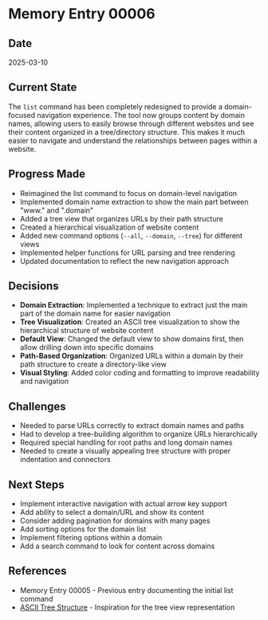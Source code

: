 # Memory Entry 00006

## Date
2025-03-10

## Current State
The `list` command has been completely redesigned to provide a domain-focused navigation experience. The tool now groups content by domain names, allowing users to easily browse through different websites and see their content organized in a tree/directory structure. This makes it much easier to navigate and understand the relationships between pages within a website.

## Progress Made
- Reimagined the list command to focus on domain-level navigation
- Implemented domain name extraction to show the main part between "www." and ".domain"
- Added a tree view that organizes URLs by their path structure
- Created a hierarchical visualization of website content
- Added new command options (`--all`, `--domain`, `--tree`) for different views
- Implemented helper functions for URL parsing and tree rendering
- Updated documentation to reflect the new navigation approach

## Decisions
- **Domain Extraction**: Implemented a technique to extract just the main part of the domain name for easier navigation
- **Tree Visualization**: Created an ASCII tree visualization to show the hierarchical structure of website content
- **Default View**: Changed the default view to show domains first, then allow drilling down into specific domains
- **Path-Based Organization**: Organized URLs within a domain by their path structure to create a directory-like view
- **Visual Styling**: Added color coding and formatting to improve readability and navigation

## Challenges
- Needed to parse URLs correctly to extract domain names and paths
- Had to develop a tree-building algorithm to organize URLs hierarchically
- Required special handling for root paths and long domain names
- Needed to create a visually appealing tree structure with proper indentation and connectors

## Next Steps
- Implement interactive navigation with actual arrow key support
- Add ability to select a domain/URL and show its content
- Consider adding pagination for domains with many pages
- Add sorting options for the domain list
- Implement filtering options within a domain
- Add a search command to look for content across domains

## References
- Memory Entry 00005 - Previous entry documenting the initial list command
- [ASCII Tree Structure](https://en.wikipedia.org/wiki/Tree_(command)) - Inspiration for the tree view representation 